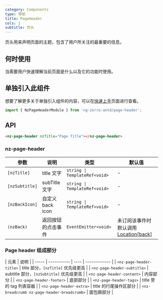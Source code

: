```yaml
---
category: Components
type: 导航
title: PageHeader
cols: 1
subtitle: 页头
---
```


页头用来声明页面的主题，包含了用户所关注的最重要的信息。

## 何时使用

当需要用户快速理解当前页面是什么以及它的功能时使用。

## 单独引入此组件

想要了解更多关于单独引入组件的内容，可以在[快速上手](/docs/getting-started/zh#单独引入某个组件)页面进行查看。

```ts
import { NzPageHeaderModule } from 'ng-zorro-antd/page-header';
```

## API

```html
<nz-page-header nzTitle="Page Title"></nz-page-header>
```

### nz-page-header
| 参数 | 说明 | 类型 | 默认值 |
| --- | --- | --- | --- |
| `[nzTitle]` | title 文字 | `string \| TemplateRef<void>` | - |
| `[nzSubtitle]` | subTitle 文字 | `string \| TemplateRef<void>` | - |
| `[nzBackIcon]` | 自定义 back icon | `string \| TemplateRef<void>` | - |
| `(nzBack)` | 返回按钮的点击事件 | `EventEmitter<void>` | 未订阅该事件时默认调用 [Location[back]](https://angular.cn/api/common/Location#back) |

### Page header 组成部分
| 元素 | 说明 |
| ----- | ----------- | ---- | ------------- |
| `<nz-page-header-title>` | title 部分，`[nzTitle]` 优先级更高 |
| `<nz-page-header-subtitle>` | subtitle 部分，`[nzSubtitle]` 优先级更高 |
| `<nz-page-header-content>` | 内容部分 |
| `<nz-page-header-footer>` | 底部部分 |
| `<nz-page-header-tags>` |  title 旁的 tag 列表容器 |
| `<nz-page-header-extra>` | title 的行尾操作区部分 |
| `<nz-breadcrumb nz-page-header-breadcrumb>` | 面包屑部分 |

